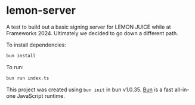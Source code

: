 # lemon-server

A test to build out a basic signing server for LEMON JUICE while at Frameworks 2024.
Ultimately we decided to go down a different path.



To install dependencies:

```bash
bun install
```

To run:

```bash
bun run index.ts
```

This project was created using `bun init` in bun v1.0.35. [Bun](https://bun.sh) is a fast all-in-one JavaScript runtime.
